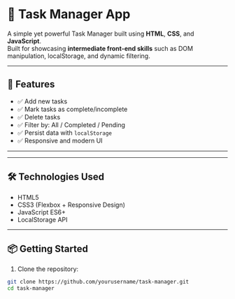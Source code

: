 # 📝 Task Manager App

A simple yet powerful Task Manager built using **HTML**, **CSS**, and **JavaScript**.  
Built for showcasing **intermediate front-end skills** such as DOM manipulation, localStorage, and dynamic filtering.

---

## 🚀 Features

- ✅ Add new tasks
- ✅ Mark tasks as complete/incomplete
- ✅ Delete tasks
- ✅ Filter by: All / Completed / Pending
- ✅ Persist data with `localStorage`
- ✅ Responsive and modern UI

---


---

## 🛠️ Technologies Used

- HTML5
- CSS3 (Flexbox + Responsive Design)
- JavaScript ES6+
- LocalStorage API

---

## 📦 Getting Started

1. Clone the repository:
```bash
git clone https://github.com/yourusername/task-manager.git
cd task-manager
